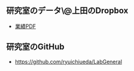 <h2>研究室のデータ\@上田のDropbox</h2>

<ul>
	<li><a href="https://www.dropbox.com/sh/kxlyl908yp5ta84/AABno6SmKv0EQKqc3_eg1RMIa?dl=0" target="_blank">業績PDF</a></li>
</ul>

<h2>研究室のGitHub</h2>

<ul>
	<li>
<a href="https://github.com/ryuichiueda/LabGeneral" target="_blank">https://github.com/ryuichiueda/LabGeneral</a></li></ul>





